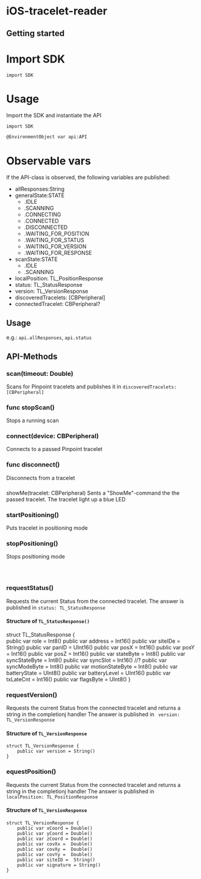 # iOS-tracelet-reader



## Getting started


# Import SDK

`import SDK`


# Usage
Import the SDK and instantiate the API
  
`import SDK`

`@EnvironmentObject var api:API`


# Observable vars

If the API-class is observed, the following variables are published:

* allResponses:String
* generalState:STATE
    - .IDLE
    - .SCANNING
    - .CONNECTING
    - .CONNECTED
    - .DISCONNECTED
    - .WAITING_FOR_POSITION
    - .WAITING_FOR_STATUS
    - .WAITING_FOR_VERSION
    - .WAITING_FOR_RESPONSE
* scanState:STATE
    - .IDLE
    - .SCANNING
* localPosition: TL_PositionResponse
* status: TL_StatusResponse
* version: TL_VersionResponse
* discoveredTracelets: [CBPeripheral]
* connectedTracelet: CBPeripheral?

## Usage
e.g.: `api.allResponses`, `api.status`



## API-Methods


### scan(timeout: Double)
Scans for Pinpoint tracelets and publishes it in `discoveredTracelets: [CBPeripheral]`
 
### func stopScan() 
Stops a running scan

### connect(device: CBPeripheral)
Connects to a passed Pinpoint tracelet 
  
### func disconnect() 
Disconnects from a tracelet

###     
showMe(tracelet: CBPeripheral) 
Sents a "ShowMe"-command the the passed tracelet.
The tracelet light up a blue LED


### startPositioning()   
Puts tracelet in positioning mode  

### stopPositioning() 
Stops positioning mode  
```



```
### requestStatus() 
Requests the current Status from the connected tracelet.
The answer is published in `status: TL_StatusResponse`

#### Structure of `TL_StatusResponse()`

struct TL_StatusResponse {    
    public var role = Int8()
    public var address = Int16()
    public var siteIDe = String()
    public var panID = UInt16()
    public var posX = Int16()
    public var posY = Int16()
    public var posZ = Int16()
    public var stateByte = Int8()
    public var syncStateByte = Int8()
    public var syncSlot = Int16() //?
    public var syncModeByte = Int8()
    public var motionStateByte = Int8()
    public var batteryState = UInt8()
    public var batteryLevel = UInt16()
    public var txLateCnt = Int16()
    public var flagsByte = UInt8()
}

  
    
### requestVersion() 
Requests the current Status from the connected tracelet and returns a string in the completionj handler
The answer is published in ` version: TL_VersionResponse`

#### Structure of `TL_VersionResponse`
```
struct TL_VersionResponse {    
    public var version = String()
}
```


### equestPosition()
Requests the current Status from the connected tracelet and returns a string in the completionj handler
The answer is published in ` localPosition: TL_PositionResponse`

#### Structure of `TL_VersionResponse`

```
struct TL_VersionResponse {    
    public var xCoord = Double()
    public var yCoord = Double()
    public var zCoord = Double()
    public var covXx =  Double()
    public var covXy =  Double()
    public var covYy =  Double()
    public var siteID =  String()
    public var signature = String()    
}
```



